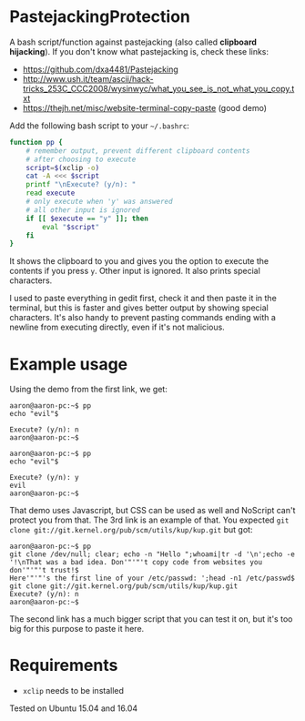 # PastejackingProtection
A bash script/function against pastejacking (also called **clipboard hijacking**). If you don't know what pastejacking is, check these links:

* https://github.com/dxa4481/Pastejacking
* http://www.ush.it/team/ascii/hack-tricks_253C_CCC2008/wysinwyc/what_you_see_is_not_what_you_copy.txt
* https://thejh.net/misc/website-terminal-copy-paste (good demo)

Add the following bash script to your `~/.bashrc`:

```bash
function pp {
	# remember output, prevent different clipboard contents
	# after choosing to execute
	script=$(xclip -o)
	cat -A <<< $script
	printf "\nExecute? (y/n): "
	read execute
	# only execute when 'y' was answered
	# all other input is ignored
	if [[ $execute == "y" ]]; then
		eval "$script"
	fi
}
```

It shows the clipboard to you and gives you the option to execute the contents if you press `y`. Other input is ignored. It also prints special characters.

I used to paste everything in gedit first, check it and then paste it in the terminal, but this is faster and gives better output by showing special characters. It's also handy to prevent pasting commands ending with a newline from executing directly, even if it's not malicious.

# Example usage

Using the demo from the first link, we get:

```
aaron@aaron-pc:~$ pp
echo "evil"$

Execute? (y/n): n
aaron@aaron-pc:~$
```

```
aaron@aaron-pc:~$ pp
echo "evil"$

Execute? (y/n): y
evil
aaron@aaron-pc:~$ 
```

That demo uses Javascript, but CSS can be used as well and NoScript can't protect you from that. The 3rd link is an example of that. You expected `git clone git://git.kernel.org/pub/scm/utils/kup/kup.git` but got:

```
aaron@aaron-pc:~$ pp
git clone /dev/null; clear; echo -n "Hello ";whoami|tr -d '\n';echo -e '!\nThat was a bad idea. Don'"'"'t copy code from websites you don'"'"'t trust!$
Here'"'"'s the first line of your /etc/passwd: ';head -n1 /etc/passwd$
git clone git://git.kernel.org/pub/scm/utils/kup/kup.git
Execute? (y/n): n
aaron@aaron-pc:~$
```


The second link has a much bigger script that you can test it on, but it's too big for this purpose to paste it here.

# Requirements

* `xclip` needs to be installed

Tested on Ubuntu 15.04 and 16.04
